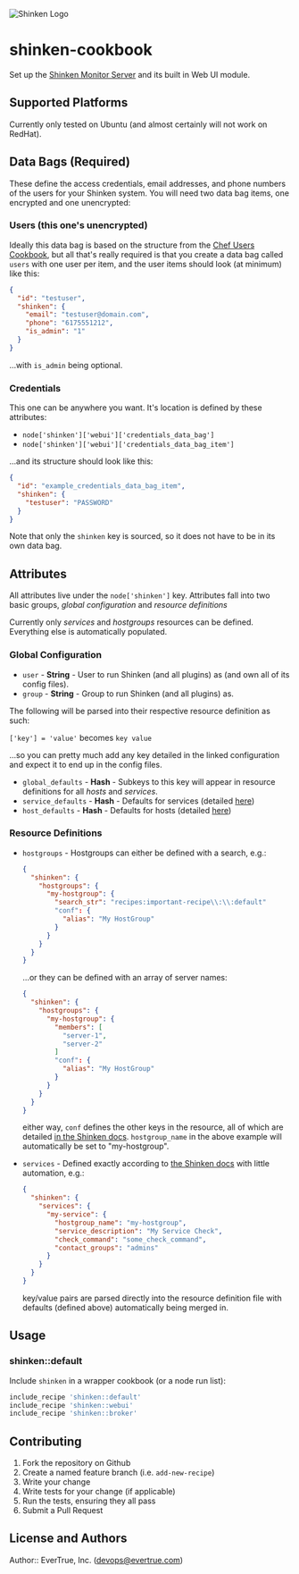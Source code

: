 ![Shinken Logo](http://www.shinken-monitoring.org/img/LogoFrameworkBlack.png)

# shinken-cookbook

Set up the [Shinken Monitor Server](http://www.shinken-monitoring.org/) and its built in Web UI module.

## Supported Platforms

Currently only tested on Ubuntu (and almost certainly will not work on RedHat).

## Data Bags (Required)

These define the access credentials, email addresses, and phone numbers of the users for your Shinken system.  You will need two data bag items, one encrypted and one unencrypted:

### Users (this one's unencrypted)

Ideally this data bag is based on the structure from the [Chef Users Cookbook](https://github.com/sethvargo-cookbooks/users), but all that's really required is that you create a data bag called `users` with one user per item, and the user items should look (at minimum) like this:

```json
{
  "id": "testuser",
  "shinken": {
    "email": "testuser@domain.com",
    "phone": "6175551212",
    "is_admin": "1"
  }
}
```

…with `is_admin` being optional.

### Credentials

This one can be anywhere you want.  It's location is defined by these attributes:

- `node['shinken']['webui']['credentials_data_bag']`
- `node['shinken']['webui']['credentials_data_bag_item']`

…and its structure should look like this:

```json
{
  "id": "example_credentials_data_bag_item",
  "shinken": {
    "testuser": "PASSWORD"
  }
}
```

Note that only the `shinken` key is sourced, so it does not have to be in its own data bag.

## Attributes

All attributes live under the `node['shinken']` key.  Attributes fall into two basic groups, *global configuration* and *resource definitions*

Currently only *services* and *hostgroups* resources can be defined.  Everything else is automatically populated.

### Global Configuration
- `user` - **String** - User to run Shinken (and all plugins) as (and own all of its config files).
- `group` - **String** - Group to run Shinken (and all plugins) as.

The following will be parsed into their respective resource definition as such:

`['key'] = 'value'` becomes `key value`

…so you can pretty much add any key detailed in the linked configuration and expect it to end up in the config files.

- `global_defaults` - **Hash** - Subkeys to this key will appear in resource definitions for all *hosts* and *services*.
- `service_defaults` - **Hash** - Defaults for services (detailed [here](https://shinken.readthedocs.org/en/latest/08_configobjects/service.html "Shinken>>Docs>>Service Definition"))
- `host_defaults` - **Hash** - Defaults for hosts (detailed [here](https://shinken.readthedocs.org/en/latest/08_configobjects/host.html "Shinken>>Docs>>Host Definition"))

### Resource Definitions

- `hostgroups` - Hostgroups can either be defined with a search, e.g.:
    ```json
    {
      "shinken": {
        "hostgroups": {
          "my-hostgroup": {
            "search_str": "recipes:important-recipe\\:\\:default"
            "conf": {
              "alias": "My HostGroup"
            }
          }
        }
      }
    }
    ```

    …or they can be defined with an array of server names:

    ```json
    {
      "shinken": {
        "hostgroups": {
          "my-hostgroup": {
            "members": [
              "server-1",
              "server-2"
            ]
            "conf": {
              "alias": "My HostGroup"
            }
          }
        }
      }
    }
    ```

    either way, `conf` defines the other keys in the resource, all of which are detailed [in the Shinken docs](https://shinken.readthedocs.org/en/latest/08_configobjects/hostgroup.html "Shinken>>Docs>>Host Group Definition").  `hostgroup_name` in the above example will automatically be set to "my-hostgroup".
- `services` - Defined exactly according to [the Shinken docs](https://shinken.readthedocs.org/en/latest/08_configobjects/service.html) with little automation, e.g.:
    ```json
    {
      "shinken": {
        "services": {
          "my-service": {
            "hostgroup_name": "my-hostgroup",
            "service_description": "My Service Check",
            "check_command": "some_check_command",
            "contact_groups": "admins"
          }
        }
      }
    }
    ```
    
    key/value pairs are parsed directly into the resource definition file with defaults (defined above) automatically being merged in.

## Usage

### shinken::default

Include `shinken` in a wrapper cookbook (or a node run list):

```ruby
include_recipe 'shinken::default'
include_recipe 'shinken::webui'
include_recipe 'shinken::broker'
```

## Contributing

1. Fork the repository on Github
2. Create a named feature branch (i.e. `add-new-recipe`)
3. Write your change
4. Write tests for your change (if applicable)
5. Run the tests, ensuring they all pass
6. Submit a Pull Request

## License and Authors

Author:: EverTrue, Inc. (<devops@evertrue.com>)
